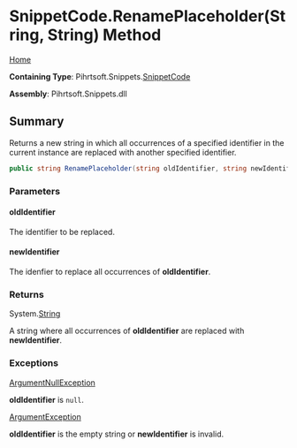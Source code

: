 <a name="_top"></a>

# SnippetCode\.RenamePlaceholder\(String, String\) Method

[Home](../../../../README.md#_top)

**Containing Type**: Pihrtsoft\.Snippets\.[SnippetCode](../README.md#_top)

**Assembly**: Pihrtsoft\.Snippets\.dll

## Summary

Returns a new string in which all occurrences of a specified identifier in the current instance are replaced with another specified identifier\.

```csharp
public string RenamePlaceholder(string oldIdentifier, string newIdentifier)
```

### Parameters

#### oldIdentifier

The identifier to be replaced\.

#### newIdentifier

The idenfier to replace all occurrences of **oldIdentifier**\.

### Returns

System\.[String](https://docs.microsoft.com/en-us/dotnet/api/system.string)

A string where all occurrences of **oldIdentifier** are replaced with **newIdentifier**\.

### Exceptions

[ArgumentNullException](https://docs.microsoft.com/en-us/dotnet/api/system.argumentnullexception)

**oldIdentifier** is `null`\.

[ArgumentException](https://docs.microsoft.com/en-us/dotnet/api/system.argumentexception)

**oldIdentifier** is the empty string or **newIdentifier** is invalid\.

